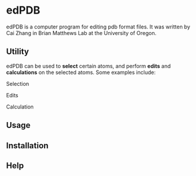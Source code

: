 # edPDB
edPDB is a computer program for editing pdb format files. It was written by Cai Zhang in Brian Matthews Lab at the University of Oregon.

## Utility
edPDB can be used to **select** certain atoms, and perform **edits** and **calculations** on the selected atoms. Some examples include:

Selection

Edits

Calculation

## Usage

## Installation

## Help


